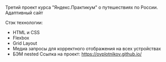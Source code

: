 Третий проект курса "Яндекс.Практикум" о путешествиях по России. Адаптивный сайт

Стэк технологии:

- HTML и CSS
- Flexbox
- Grid Layout
- Медиа запросы для корректного отображения на всех устройствах
- БЭМ nested
  Ссылка на проект: https://ovplotnikov.github.io/
